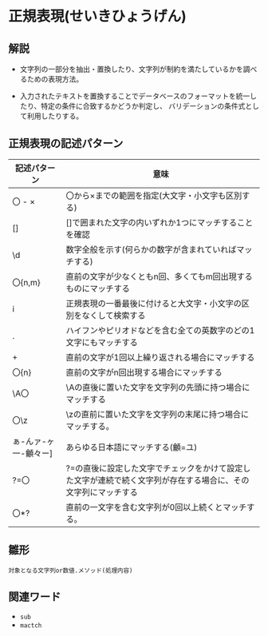 # 正規表現(せいきひょうげん)  
## 解説  
* 文字列の一部分を抽出・置換したり、文字列が制約を満たしているかを調べるための表現方法。
  
* 入力されたテキストを置換することでデータベースのフォーマットを統一したり、特定の条件に合致するかどうか判定し、
  バリデーションの条件式として利用したりする。

## 正規表現の記述パターン  

|記述パターン        |意味                                                                                                 |
|-------------------|-----------------------------------------------------------------------------------------------------|
|〇 - × 　          |〇から×までの範囲を指定(大文字・小文字も区別する)                                                        |
|[]                 |[]で囲まれた文字の内いずれか1つにマッチすることを確認                                                     |
|\d                 |数字全般を示す(何らかの数字が含まれていればマッチする)                                                    |
|〇{n,m}            |直前の文字が少なくともn回、多くてもm回出現するものにマッチする                                             |              
|i                  |正規表現の一番最後に付けると大文字・小文字の区別をなくして検索する                                          |
|.                  |ハイフンやピリオドなどを含む全ての英数字のどの1文字にもマッチする                                           |
|+                  |直前の文字が1回以上繰り返される場合にマッチする                                                            |
|〇{n}              |直前の文字がn回出現する場合にマッチする                                                                    |
|\A〇               |\Aの直後に置いた文字を文字列の先頭に持つ場合にマッチする                                                    |
|〇\z               |\zの直前に置いた文字を文字列の末尾に持つ場合にマッチする。                                                  |
|ぁ-んァ-ヶ一-龥々ー]|あらゆる日本語にマッチする(龥=ユ)                                                                         |
|?=〇               |?=の直後に設定した文字でチェックをかけて設定した文字が連続で続く文字列が存在する場合に、その文字列にマッチする   |
|〇*?               |直前の一文字を含む文字列が0回以上続くとマッチする。                                                         |

## 雛形   
```rub
対象となる文字列or数値.メソッド(処理内容)
```
  
## 関連ワード  
* `sub`
* `mactch`
